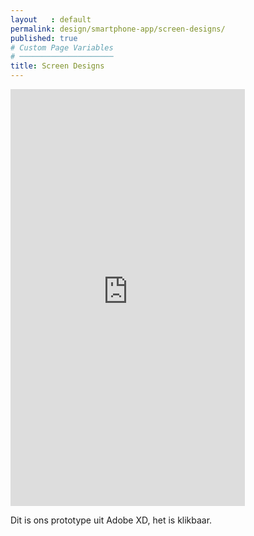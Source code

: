 ```yaml
---
layout   : default
permalink: design/smartphone-app/screen-designs/
published: true
# Custom Page Variables
# ─────────────────────
title: Screen Designs
---
```


<iframe width="375" height="667" src="https://xd.adobe.com/embed/608944da-4373-4f8e-42b4-8df1a544d1e2-16b8/" frameborder="0" allowfullscreen></iframe>

Dit is ons prototype uit Adobe XD, het is klikbaar.